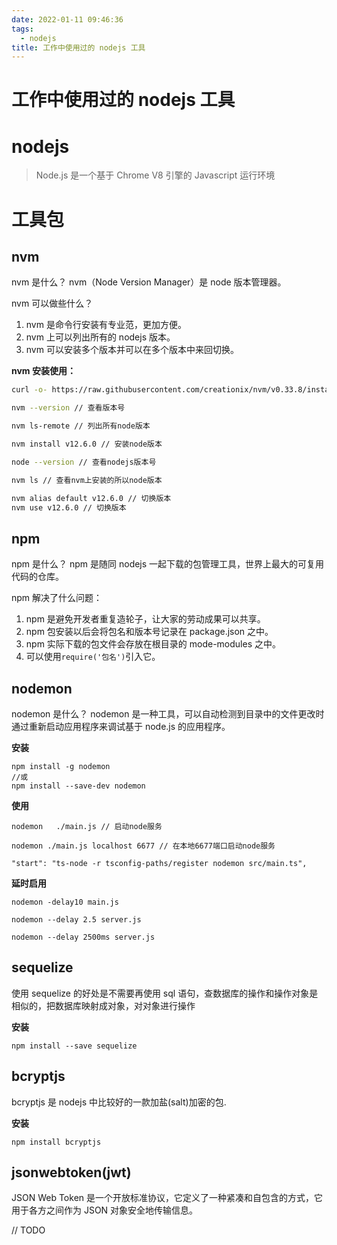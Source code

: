 ```yaml
---
date: 2022-01-11 09:46:36
tags:
  - nodejs
title: 工作中使用过的 nodejs 工具
---
```


# 工作中使用过的 nodejs 工具

# nodejs

> Node.js 是一个基于 Chrome V8 引擎的 Javascript 运行环境

# 工具包

## nvm

nvm 是什么？
nvm（Node Version Manager）是 node 版本管理器。

nvm 可以做些什么？

1. nvm 是命令行安装有专业范，更加方便。
2. nvm 上可以列出所有的 nodejs 版本。
3. nvm 可以安装多个版本并可以在多个版本中来回切换。

**nvm 安装使用：**

```bash
curl -o- https://raw.githubusercontent.com/creationix/nvm/v0.33.8/install.sh | bash

nvm --version // 查看版本号

nvm ls-remote // 列出所有node版本

nvm install v12.6.0 // 安装node版本

node --version // 查看nodejs版本号

nvm ls // 查看nvm上安装的所以node版本

nvm alias default v12.6.0 // 切换版本
nvm use v12.6.0 // 切换版本
```

## npm

npm 是什么？
npm 是随同 nodejs 一起下载的包管理工具，世界上最大的可复用代码的仓库。

npm 解决了什么问题：

1. npm 是避免开发者重复造轮子，让大家的劳动成果可以共享。
2. npm 包安装以后会将包名和版本号记录在 package.json 之中。
3. npm 实际下载的包文件会存放在根目录的 mode-modules 之中。
4. 可以使用`require('包名')`引入它。

## nodemon

nodemon 是什么？
nodemon 是一种工具，可以自动检测到目录中的文件更改时通过重新启动应用程序来调试基于 node.js 的应用程序。

**安装**

```
npm install -g nodemon
//或
npm install --save-dev nodemon
```

**使用**

```
nodemon   ./main.js // 启动node服务

nodemon ./main.js localhost 6677 // 在本地6677端口启动node服务

"start": "ts-node -r tsconfig-paths/register nodemon src/main.ts",
```

**延时启用**

```
nodemon -delay10 main.js

nodemon --delay 2.5 server.js

nodemon --delay 2500ms server.js
```

## sequelize

使用 sequelize 的好处是不需要再使用 sql 语句，查数据库的操作和操作对象是相似的，把数据库映射成对象，对对象进行操作

**安装**

```
npm install --save sequelize
```

## bcryptjs

bcryptjs 是 nodejs 中比较好的一款加盐(salt)加密的包.

**安装**

```
npm install bcryptjs
```

## jsonwebtoken(jwt)

JSON Web Token 是一个开放标准协议，它定义了一种紧凑和自包含的方式，它用于各方之间作为 JSON 对象安全地传输信息。

// TODO
